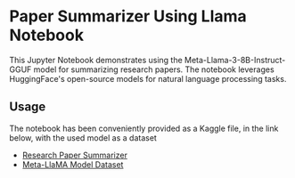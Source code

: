 # Paper Summarizer Using Llama Notebook
This Jupyter Notebook demonstrates using the Meta-Llama-3-8B-Instruct-GGUF model for summarizing research papers. The notebook leverages HuggingFace's open-source models for natural language processing tasks.

## Usage
The notebook has been conveniently provided as a Kaggle file, in the link below, with the used model as a dataset
- [Research Paper Summarizer](https://www.kaggle.com/code/rishitjakharia/research-paper-summarizer)
- [Meta-LlaMA Model Dataset](https://www.kaggle.com/datasets/rishitjakharia/meta-llama)
